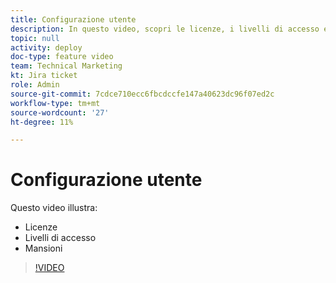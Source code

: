 ```yaml
---
title: Configurazione utente
description: In questo video, scopri le licenze, i livelli di accesso e i ruoli del lavoro.
topic: null
activity: deploy
doc-type: feature video
team: Technical Marketing
kt: Jira ticket
role: Admin
source-git-commit: 7cdce710ecc6fbcdccfe147a40623dc96f07ed2c
workflow-type: tm+mt
source-wordcount: '27'
ht-degree: 11%

---
```


# Configurazione utente

Questo video illustra:

* Licenze
* Livelli di accesso
* Mansioni

>[!VIDEO](https://video.tv.adobe.com/v/335066/?quality=12)

